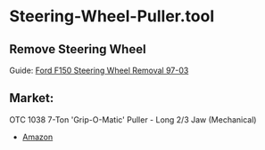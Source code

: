 # Steering-Wheel-Puller.tool
## Remove Steering Wheel
Guide: [Ford F150 Steering Wheel Removal 97-03](https://youtu.be/w3GoAa8okes)

## Market:
OTC 1038 7-Ton 'Grip-O-Matic' Puller - Long 2/3 Jaw (Mechanical)
- [Amazon](https://www.amazon.com/OTC-1038-Mechanical-Matic-Puller/dp/B00063WVUI)

